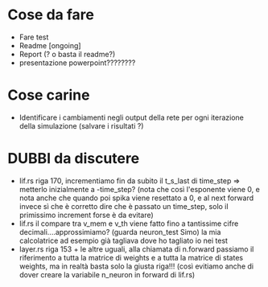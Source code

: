 
# Cose da fare
- Fare test
- Readme [ongoing]
- Report (? o basta il readme?)
- presentazione powerpoint????????

# Cose carine
- Identificare i cambiamenti negli output della rete per ogni iterazione della simulazione (salvare i risultati ?)


# DUBBI da discutere
- lif.rs riga 170, incrementiamo fin da subito il t_s_last di time_step => metterlo inizialmente a -time_step?
  (nota che così l'esponente viene 0, e nota anche che quando poi spika viene resettato a 0, e al next forward
    invece sì che è corretto dire che è passato un time_step, solo il primissimo increment forse è da evitare)
- lif.rs il compare tra v_mem e v_th viene fatto fino a tantissime cifre decimali....approssimiamo? (guarda neuron_test Simo)
    la mia calcolatrice ad esempio già tagliava dove ho tagliato io nei test
- layer.rs riga 153 + le altre uguali, alla chiamata di n.forward passiamo il riferimento a tutta la matrice di weights e 
    a tutta la matrice di states weights, ma in realtà basta solo la giusta riga!!! 
    (così evitiamo anche di dover creare la variabile n_neuron in forward di lif.rs)